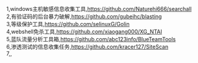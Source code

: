 1,windows主机敏感信息收集工具,https://github.com/Naturehi666/searchall<br>
2,有验证码的后台暴力破解,https://github.com/gubeihc/blasting<br>
3,等级保护工具,https://github.com/selinuxG/Golin<br>
4,webshell免杀工具,https://github.com/xiaogang000/XG_NTAI<br>
5,蓝队流量分析工具箱,https://github.com/abc123info/BlueTeamTools<br>
6,渗透测试的信息收集任务,https://github.com/kracer127/SiteScan<br>
7,,


